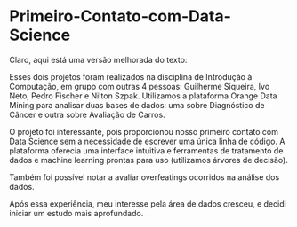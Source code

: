 # Primeiro-Contato-com-Data-Science

Claro, aqui está uma versão melhorada do texto:

Esses dois projetos foram realizados na disciplina de Introdução à Computação, em grupo com outras 4 pessoas: Guilherme Siqueira, Ivo Neto, Pedro Fischer e Nilton Szpak. Utilizamos a plataforma Orange Data Mining para analisar duas bases de dados: uma sobre Diagnóstico de Câncer e outra sobre Avaliação de Carros.

O projeto foi interessante, pois proporcionou nosso primeiro contato com Data Science sem a necessidade de escrever uma única linha de código. A plataforma oferecia uma interface intuitiva e ferramentas de tratamento de dados e machine learning prontas para uso (utilizamos árvores de decisão).

Também foi possível notar a avaliar overfeatings ocorridos na análise dos dados.

Após essa experiência, meu interesse pela área de dados cresceu, e decidi iniciar um estudo mais aprofundado.
